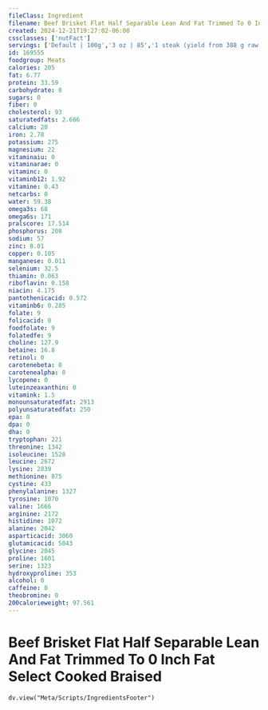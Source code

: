 ```yaml
---
fileClass: Ingredient
filename: Beef Brisket Flat Half Separable Lean And Fat Trimmed To 0 Inch Fat Select Cooked Braised
created: 2024-12-21T19:27:02-06:00
cssclasses: ['nutFact']
servings: ['Default | 100g','3 oz | 85','1 steak (yield from 388 g raw meat) | 247']
id: 169555
foodgroup: Meats
calories: 205
fat: 6.77
protein: 33.59
carbohydrate: 0
sugars: 0
fiber: 0
cholesterol: 93
saturatedfats: 2.666
calcium: 20
iron: 2.78
potassium: 275
magnesium: 22
vitaminaiu: 0
vitaminarae: 0
vitaminc: 0
vitaminb12: 1.92
vitamine: 0.43
netcarbs: 0
water: 59.38
omega3s: 68
omega6s: 171
pralscore: 17.514
phosphorus: 208
sodium: 57
zinc: 8.01
copper: 0.105
manganese: 0.011
selenium: 32.5
thiamin: 0.063
riboflavin: 0.158
niacin: 4.175
pantothenicacid: 0.572
vitaminb6: 0.285
folate: 9
folicacid: 0
foodfolate: 9
folatedfe: 9
choline: 127.9
betaine: 16.8
retinol: 0
carotenebeta: 0
carotenealpha: 0
lycopene: 0
luteinzeaxanthin: 0
vitamink: 1.5
monounsaturatedfat: 2913
polyunsaturatedfat: 250
epa: 0
dpa: 0
dha: 0
tryptophan: 221
threonine: 1342
isoleucine: 1528
leucine: 2672
lysine: 2839
methionine: 875
cystine: 433
phenylalanine: 1327
tyrosine: 1070
valine: 1666
arginine: 2172
histidine: 1072
alanine: 2042
asparticacid: 3060
glutamicacid: 5043
glycine: 2045
proline: 1601
serine: 1323
hydroxyproline: 353
alcohol: 0
caffeine: 0
theobromine: 0
200calorieweight: 97.561
---
```


# Beef Brisket Flat Half Separable Lean And Fat Trimmed To 0 Inch Fat Select Cooked Braised

```dataviewjs
dv.view("Meta/Scripts/IngredientsFooter")
```